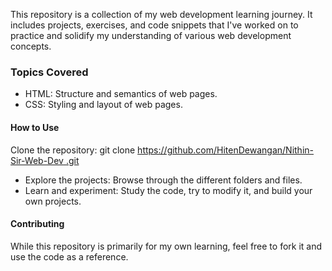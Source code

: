 This repository is a collection of my web development learning journey. It includes projects, exercises, and code snippets that I've worked on to practice and solidify my understanding of various web development concepts.

### Topics Covered
- HTML: Structure and semantics of web pages.
- CSS: Styling and layout of web pages.

#### How to Use

Clone the repository:
git clone [https://github.com/HitenDewangan/Nithin-Sir-Web-Dev
.git](https://github.com/HitenDewangan/Nithin-Sir-Web-Dev.git)

- Explore the projects: Browse through the different folders and files.
- Learn and experiment: Study the code, try to modify it, and build your own projects.

#### Contributing
While this repository is primarily for my own learning, feel free to fork it and use the code as a reference.
